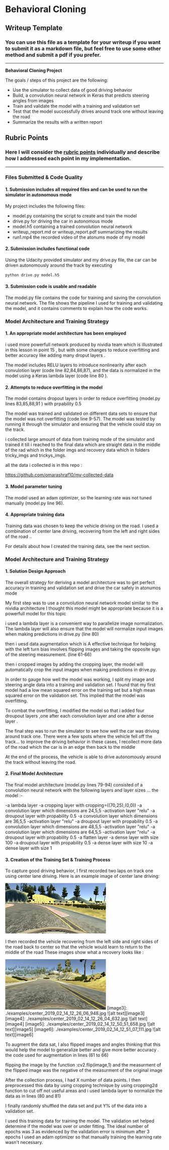 # **Behavioral Cloning** 

## Writeup Template

### You can use this file as a template for your writeup if you want to submit it as a markdown file, but feel free to use some other method and submit a pdf if you prefer.

---

**Behavioral Cloning Project**

The goals / steps of this project are the following:
* Use the simulator to collect data of good driving behavior
* Build, a convolution neural network in Keras that predicts steering angles from images
* Train and validate the model with a training and validation set
* Test that the model successfully drives around track one without leaving the road
* Summarize the results with a written report





## Rubric Points
### Here I will consider the [rubric points](https://review.udacity.com/#!/rubrics/432/view) individually and describe how I addressed each point in my implementation.  

---
### Files Submitted & Code Quality

#### 1. Submission includes all required files and can be used to run the simulator in autonomous mode

My project includes the following files:

* model.py containing the script to create and train the model
* drive.py for driving the car in autonomous mode
* model.h5 containing a trained convolution neural network 
* writeup_report.md or writeup_report.pdf summarizing the results
* run1.mp4 the recorded video of the atonums mode of my model

#### 2. Submission includes functional code
Using the Udacity provided simulator and my drive.py file, the car can be driven autonomously around the track by executing 
```sh
python drive.py model.h5
```

#### 3. Submission code is usable and readable

The model.py file contains the code for training and saving the convolution neural network. The file shows the pipeline I used for training and validating the model, and it contains comments to explain how the code works.

### Model Architecture and Training Strategy

#### 1. An appropriate model architecture has been employed

i used more powerfull network produced by nividia team which is illustrated in this lesson in point 15 ,
but with some changes to reduce overfitting and better accuracy like adding many droput layers .

The model includes RELU layers to introduce nonlinearity after each convulotion layer (code line 82,84,86,87), and the data is normalized in the model using a Keras lambda layer (code line 80 ). 

#### 2. Attempts to reduce overfitting in the model

The model contains dropout layers in order to reduce overfitting (model.py lines 83,85,88,91 ) with prpability 0.5 

The model was trained and validated on different data sets to ensure that the model was not overfitting (code line 9-57). The model was tested by running it through the simulator and ensuring that the vehicle could stay on the track.

i collected large amount of data from training mode of the simulator and trained it till i reached to the final data which are straight data in the middle of the rad which in the folder imgs and recovery data which in folders tricky_imgs and trickys_imgs.

all the data i collected is in this repo :

https://github.com/omarashraf10/my-collected-data

#### 3. Model parameter tuning

The model used an adam optimizer, so the learning rate was not tuned manually (model.py line 96).

#### 4. Appropriate training data

Training data was chosen to keep the vehicle driving on the road. I used a combination of center lane driving, recovering from the left and right sides of the road ..

For details about how I created the training data, see the next section. 

### Model Architecture and Training Strategy

#### 1. Solution Design Approach

The overall strategy for deriving a model architecture was to get perfect accuracy in training and validation set and drive the car safely in atonumos mode

My first step was to use a convolution neural network model similar to the nividia architecture I thought this model might be appropriate because it is a powerfull model for this topic 

i used  a lambda layer is a convenient way to parallelize image normalization. The lambda layer will also ensure that the model will normalize input images when making predictions in drive.py (line 80)

then i uesd data augmentation which is A effective technique for helping with the left turn bias involves flipping images and taking the opposite sign of the steering measurement. (line 61-66)

then i cropped images by adding the cropping layer, the model will automatically crop the input images when making predictions in drive.py.

In order to gauge how well the model was working, I split my image and steering angle data into a training and validation set. I found that my first model had a low mean squared error on the training set but a high mean squared error on the validation set. This implied that the model was overfitting. 

To combat the overfitting, I modified the model so that i added four droupout layers ,one after each convolution layer and one after a dense layer .


The final step was to run the simulator to see how well the car was driving around track one. There were a few spots where the vehicle fell off the track... to improve the driving behavior in these cases, I recollect more data of the road which the car is in an edge then back to the middle

At the end of the process, the vehicle is able to drive autonomously around the track without leaving the road.

#### 2. Final Model Architecture

The final model architecture (model.py lines 79-94) consisted of a convolution neural network with the following layers and layer sizes ...
the model :-

-a lambda layer
-a cropping layer with cropping=((70,25),(0,0))
-a convolution layer which dimensions are 24,5,5 
-activation layer "relu"
-a droupout layer with propability 0.5
-a convolution layer which dimensions are 36,5,5 
-activation layer "relu"
-a droupout layer with propability 0.5
-a convolution layer which dimensions are 48,5,5 
-activation layer "relu"
-a convolution layer which dimensions are 64,5,5 
-activation layer "relu"
-a droupout layer with propability 0.5
-a flatten layer
-a dense layer with size 100
-a droupout layer with propability 0.5
-a dense layer with size 10
-a dense layer with size 1

#### 3. Creation of the Training Set & Training Process

To capture good driving behavior, I first recorded two laps on track one using center lane driving. Here is an example image of center lane driving:

[image1]: ./examples/center_2019_02_14_11_28_44_176.jpg "center Image"
![alt text][image1]

I then recorded the vehicle recovering from the left side and right sides of the road back to center so that the vehicle would learn to return to the middle of the road These images show what a recovery looks like  :

[image2]: ./examples/center_2019_02_14_12_26_06_021.jpg
![alt text][image2]
[image3]: ./examples/center_2019_02_14_12_26_06_948.jpg
![alt text][image3]
[image4]: ./examples/center_2019_02_14_12_26_04_632.jpg
![alt text][image4]
[image5]: ./examples/center_2019_02_14_12_50_51_658.jpg 
![alt text][image5]
[image6]: ./examples/center_2019_02_14_12_51_07_111.jpg
![alt text][image6]


To augment the data sat, I also flipped images and angles thinking that this would help the model to generalize better and  give more better accuracy .
the code used for augmentation in lines (61 to 66)

flipping the image by the function :cv2.flip(image,1)
and the measurment of the flipped image was the negative of the measurment of the original image


After the collection process, I had X number of data points. I then preprocessed this data by using cropping technique by using cropping2d function to cut off not useful areas and i used lambda layer to normalize the data as in lines (80 and 81)


I finally randomly shuffled the data set and put Y% of the data into a validation set. 

I used this training data for training the model. The validation set helped determine if the model was over or under fitting. The ideal number of epochs was 3 as evidenced by the validation error is minimum after 3 epochs I used an adam optimizer so that manually training the learning rate wasn't necessary.
